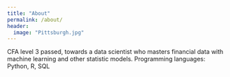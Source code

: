 ```yaml
---
title: "About"
permalink: /about/
header:
  image: "Pittsburgh.jpg"
---
```


CFA level 3 passed, towards a data scientist who masters financial data with
machine learning and other statistic models. Programming languages: Python, R,
SQL
